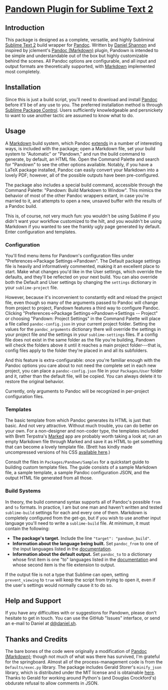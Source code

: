 # [Pandown Plugin for Sublime Text 2][pandown]

## Introduction
This package is designed as a complete, versatile, and highly Subliminal [Sublime Text 2](http://sublimetext.com/) build wrapper for [Pandoc][]. Written by [Daniel Shannon][pandown] and inspired by jclement's [Pandoc (Markdown)](https://github.com/jclement/SublimePandoc) plugin, Pandown is intended to be simple and understandable out of the box but highly customizable behind the scenes. All Pandoc options are configurable, and all input and output formats are theoretically supported, with [Markdown][] implemented most completely.


## Installation
Since this is just a build script, you'll need to download and install [Pandoc][] before it'll be of any use to you. The preferred installation method is through [Sublime Package Control](http://wbond.net/sublime_packages/package_control). Users sufficiently knowledgeable and persnickety to want to use another tactic are assumed to know what to do.


## Usage
A [Markdown][] build system, which Pandoc [extends](http://johnmacfarlane.net/pandoc/README.html#pandocs-markdown) in a number of interesting ways, is included with the package; open a Markdown file, set your build system to "Automatic" or "Pandown," and run the build command to generate, by default, an HTML file. Open the Command Palette and search for "Pandown" to see the other options available. Notably, if you have a LaTeX package installed, Pandoc can easily convert your Markdown into a lovely PDF; however, all of the possible outputs have been pre-configured.

The package also includes a special build command, accessible through the Command Palette: "Pandown: Build Markdown to Window". This mimics the behavior of most of the other Pandoc wrappers extant, in case you're married to it, and attempts to open a new, unsaved buffer with the results of a Pandoc build.

This is, of course, not very much fun: you wouldn't be using Sublime if you didn't want your workflow customized to the hilt, and you wouldn't be using Markdown if you wanted to see the frankly ugly page generated by default. Enter configuration and templates.


### Configuration
You'll find menu items for Pandown's configuration files under "Preferences→Package Settings→Pandown". The Default package settings file is heavily and informatively commented, making it an excellent place to start. Make what changes you'd like in the User settings, which override the defaults, and they'll be reflected on your next build. You can also override both the Default and User settings by changing the `settings` dictionary in your `sublime-project` file.

However, because it's inconvenient to constantly edit and reload the project file, even though so many of the arguments passed to Pandoc will change from project to project, Pandown features a third way to configure Pandoc. Clicking "Preferences→Package Settings→Pandown→Settings -- Project" or choosing "Pandown: Project Settings" in the Command Palette will place a file called `pandoc-config.json` in your current project folder. Setting the values for the `pandoc_arguments` dictionary there will override the settings in your project file _and_ the settings in your `sublime-settings` files. If a config file does not exist in the same folder as the file you're building, Pandown will check the folders above it until it reaches a main project folder---that is, config files apply to the folder they're placed in and all its subfolders.

And this feature is extra-configurable: once you're familiar enough with the Pandoc options you care about to not need the complete set in each new project, you can place a `pandoc-config.json` file in your `Packages/User` folder and it, rather than the default file, will be copied. You can always delete it to restore the original behavior.

Currently, only arguments to Pandoc will be recognized in per-project configuration files.

### Templates
The basic template from which Pandoc generates its HTML is just that: basic. And not very attractive. Without much trouble, you can do better on your own. For a non-designer and non-coder type, the templates included with Brett Terpstra's [Marked](http://markedapp.com) app are probably worth taking a look at; run an empty Markdown file through Marked and save it as HTML to get something that can become a lovely template file. (Brett has kindly made uncompressed versions of his CSS [available here](http://support.markedapp.com/kb/how-to-tips-and-tricks/writing-custom-css-for-marked).)

Consult the files in `Packages/Pandown/Samples` for a quickstart guide to building custom template files. The guide consists of a sample Markdown file, a sample template, a sample Pandoc configuration JSON, and the output HTML file generated from all those.

### Build Systems
In theory, the build command syntax supports all of Pandoc's possible `from` and `to` formats. In practice, I am but one man and haven't written and tested `sublime-build` settings for each and every one of them. Markdown is completely configured from the get-go, but if you wish to use another input language you'll need to write a `sublime-build` file. At minimum, it must contain the following:

* **The package's target.** Include the line `"target": "pandown_build"`.
* **Information about the language being built.** Set `pandoc_from` to one of the input languages listed in the [documentation].
* **Information about the default output.** Set `pandoc_to` to a dictionary whose first item is one "to" languages listed in the [documentation] and whose second item is the file extension to output.

If the output file is not a type that Sublime can open, setting `prevent_viewing` to `true` will keep the script from trying to open it, even if the user's settings would normally cause it to do so.

## Help and Support
If you have any difficulties with or suggestions for Pandown, please don't hesitate to get in touch. You can use the GitHub "Issues" interface, or send an e-mail to Daniel at <d@daniel.sh>.

## Thanks and Credits
The bare bones of the code were originally a modification of [Pandoc (Markdown)](https://github.com/jclement/SublimePandoc); though not much of what was there has survived, I'm grateful for the springboard. Almost all of the process-management code is from the `Defaults/exec.py` library. The package includes Gerald Storer's `minify_json` library, which is distributed under the MIT license and is obtainable [here](https://github.com/getify/JSON.minify). Thanks to Gerald for working around Python's (and Douglas Crockford's) obdurate refusal to allow comments in JSON.




[pandown]: http://sublime.daniel.sh/pandown/ "Pandown Home"
[pandoc]: http://johnmacfarlane.net/pandoc/ "Pandoc Home"
[markdown]: http://daringfireball.net/projects/markdown/ "Daring Fireball: Markdown"
[documentation]: http://johnmacfarlane.net/pandoc/README.html "Pandoc: README"